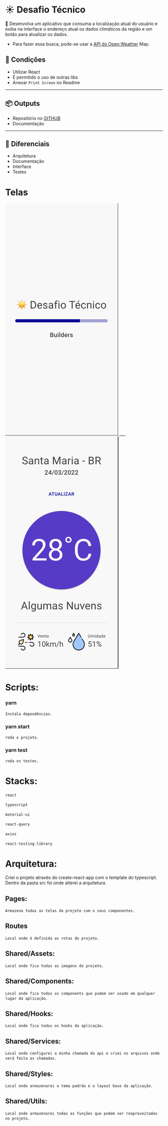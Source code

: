 # ☀️ Desafio Técnico

🎯 Desenvolva um aplicativo que consuma a localização atual do usuário e exiba na interface o endereço atual os dados climáticos da região e um botão para atualizar os dados.

- Para fazer essa busca, pode-se usar a [API do Open Weather](https://openweathermap.org/api) Map.

## 📌 Condições

- Utilizar React
- É permitido o uso de outras libs
- Anexar `Print Screen` no Readme

---

## 📦 Outputs

- Repositório no [GITHUB](https://www.notion.so/GITHUB-4d23c6fae3f945bc82b7a3832f205d50)
- Documentação

---

## 🙌 Diferenciais

- Arquitetura
- Documentação
- Interface
- Testes

# Telas

![Tela de loading](./src/shared/assets/screen01.png) \_\_\_ ![Tela principal](./src/shared/assets/screen02.png)

# Scripts:

### yarn

```
Instala dependências.
```

### yarn start

```
roda o projeto.
```

### yarn test

```
roda os testes.
```

# Stacks:

`react`

`typescript`

`material-ui`

`react-query`

`axios`

`react-testing-library`

# Arquitetura:

Criei o projeto através do create-react-app com o template do typescript. Dentro da pasta src foi onde alterei a arquitetura.

## Pages:

```
Armazena todas as telas do projeto com o seus componentes.
```

## Routes

```
Local onde é definida as rotas do projeto.
```

## Shared/Assets:

```
Local onde fica todas as imagens do projeto.
```

## Shared/Components:

```
Local onde fica todos os components que podem ser usado em qualquer lugar da aplicação.
```

## Shared/Hooks:

```
Local onde fica todos os hooks da aplicação.
```

## Shared/Services:

```
Local onde configurei a minha chamada da api e criei os arquivos onde será feita as chamadas.
```

## Shared/Styles:

```
Local onde armazenarei o tema padrão e o layout base da aplicação.
```

## Shared/Utils:

```
Local onde armazenarei todas as funções que podem ser reaproveitadas no projeto.
```
